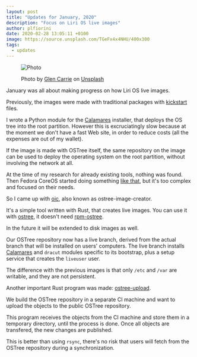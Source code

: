 ```yaml
---
layout:	post
title: "Updates for January, 2020"
description: "Focus on Liri OS live images"
author: plfiorini
date: 2020-02-28 13:05:11 +0100
image: https://source.unsplash.com/TGeFx4x4NHU/400x300
tags:
  - updates
---
```


<figure markdown="1">

![Photo](https://source.unsplash.com/TGeFx4x4NHU/800x600)
<figcaption>
Photo by <a target="_blank" rel="noopener nofollow" href="https://unsplash.com/@glencarrie?utm_source=unsplash&utm_medium=referral&utm_content=creditCopyText">Glen Carrie</a>
on <a target="_blank" rel="noopener nofollow" href="https://unsplash.com/?utm_source=unsplash&utm_medium=referral&utm_content=creditCopyText">Unsplash</a>
</figcaption>

</figure>

January was all about making progress on how Liri OS live images.

Previously, the images were made with traditional packages with [kickstart](https://github.com/lirios/kickstart) files.

I wrote a Python module for the [Calamares](https://calamares.io) installer, that deploys the OS tree into the root partition.
However this is excruciatingly slow because at the moment we don't have a fast Web site, in order to reduce costs
(all the expenses are out of my wallet).

If the image is made with OSTree itself, the same repository on the image can be used to deploy the operating system
on the root partition, without involving the network at all.

At the time of my research for already existing tools, nothing was found.
Then Fedora CoreOS started doing something [like that](https://github.com/coreos/coreos-assembler), but it's too
complex and focused on their needs.

So I came up with [oic](https://github.com/lirios/ostree-image-creator), also known as ostree-image-creator.

It's a simple tool written with Rust, that creates live images.
You can use it with [ostree](https://github.com/ostreedev/ostree), it doesn't need [rpm-ostree](https://github.com/coreos/rpm-ostree).

In the future it will be extended to disk images as well.

Our OSTree repository now has a live branch, derived from the actual branch that will be installed on users' computers.
The live branch installs [Calamares](https://calamares.io) and `dracut` modules specific to its bootstrap, plus
a setup service that creates the `liveuser` user.

The difference with the previous images is that only `/etc` and `/var` are writable, and they are not persistent.

Another important Rust program was made: [ostree-upload](https://github.com/lirios/ostree-upload).

We build the OSTree repository in a separate CI machine and want to upload the objects to the public
OSTree repository.

This program receives the objects from the CI machine and store them in a temporary directory, until the process is done.
Once all objects are transfered, the new changes are published.

This is better than using `rsync`, there's no risk that users will fetch from the OSTree repository
during a synchronization.
